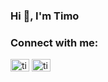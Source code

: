 <h3 align="left">Hi 👋, I'm Timo</h3>
<h3 align="left">Connect with me:</h3>
<p align="left">
<a href="https://twitter.com/timoflesch" target="blank"><img align="center" src="https://raw.githubusercontent.com/rahuldkjain/github-profile-readme-generator/master/src/images/icons/Social/twitter.svg" alt="timoflesch" height="20" width="30" /></a>
<a href="https://linkedin.com/in/timoflesch" target="blank"><img align="center" src="https://raw.githubusercontent.com/rahuldkjain/github-profile-readme-generator/master/src/images/icons/Social/linked-in-alt.svg" alt="timoflesch" height="20" width="30" /></a>
</p>

